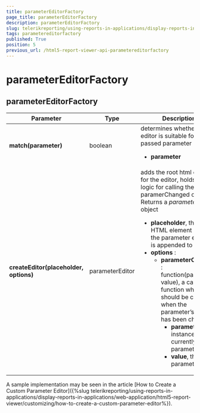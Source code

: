 ```yaml
---
title: parameterEditorFactory
page_title: parameterEditorFactory 
description: parameterEditorFactory
slug: telerikreporting/using-reports-in-applications/display-reports-in-applications/web-application/html5-report-viewer/api-reference/parametereditorfactory
tags: parametereditorfactory
published: True
position: 5
previous_url: /html5-report-viewer-api-parametereditorfactory
---
```

<style>
table th:first-of-type {
	width: 20%;
}
table th:nth-of-type(2) {
	width: 10%;
}
table th:nth-of-type(3) {
	width: 70%;
}
</style>

# parameterEditorFactory

## parameterEditorFactory

| Parameter | Type | Description |
| ------ | ------ | ------ |
| __match(parameter)__ |boolean|determines whether the editor is suitable for the passed parameter<ul><li>__parameter__</li></ul>|
| __createEditor(placeholder, options)__ |parameterEditor|adds the root html element for the editor, holds the logic for calling the paramerChanged callback. Returns a _parameterEditor_ object<ul><li>__placeholder__, this is the HTML element which the parameter editor UI is appended to</li><li>__options__ :<ul><li>__parameterChanged__ : function(parameter, value), a callback function which should be called when the parameter’s value has been changed<ul><li>__parameter__, the instance of the currently edited parameter</li><li>__value__, the new parameter value</li></ul></li></ul></li></ul>|

A sample implementation may be seen in the article [How to Create a Custom Parameter Editor]({%slug telerikreporting/using-reports-in-applications/display-reports-in-applications/web-application/html5-report-viewer/customizing/how-to-create-a-custom-parameter-editor%}).
